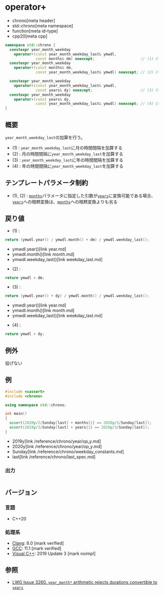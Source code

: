 # operator+
* chrono[meta header]
* std::chrono[meta namespace]
* function[meta id-type]
* cpp20[meta cpp]

```cpp
namespace std::chrono {
  constexpr year_month_weekday
    operator+(const year_month_weekday_last& ymwdl,
              const months& dm) noexcept;                     // (1) C++20
  constexpr year_month_weekday
    operator+(const months& dm,
              const year_month_weekday_last& ymwdl) noexcept; // (2) C++20

  constexpr year_month_weekday
    operator+(const year_month_weekday_last& ymwdl,
              const years& dy) noexcept;                      // (3) C++20
  constexpr year_month_weekday
    operator+(const years& dy,
              const year_month_weekday_last& ymwdl) noexcept; // (4) C++20
}
```

## 概要
`year_month_weekday_last`の加算を行う。

- (1) : `year_month_weekday_last`に月の時間間隔を加算する
- (2) : 月の時間間隔に`year_month_weekday_last`を加算する
- (3) : `year_month_weekday_last`に年の時間間隔を加算する
- (4) : 年の時間間隔に`year_month_weekday_last`を加算する


## テンプレートパラメータ制約
- (1), (2) : [`months`](/reference/chrono/duration_aliases.md)パラメータに指定した引数が[`years`](/reference/chrono/duration_aliases.md)に変換可能である場合、[`years`](/reference/chrono/duration_aliases.md)への暗黙変換は、[`months`](/reference/chrono/duration_aliases.md)への暗黙変換よりも劣る


## 戻り値
- (1) :

```cpp
return (ymwdl.year() / ymwdl.month() + dm) / ymwdl.weekday_last();
```
* ymwdl.year()[link year.md]
* ymwdl.month()[link month.md]
* ymwdl.weekday_last()[link weekday_last.md]


- (2) :

```cpp
return ymwdl + dm;
```

- (3) :

```cpp
return (ymwdl.year() + dy) / ymwdl.month() / ymwdl.weekday_last();
```
* ymwdl.year()[link year.md]
* ymwdl.month()[link month.md]
* ymwdl.weekday_last()[link weekday_last.md]

- (4) :

```cpp
return ymwdl + dy;
```


## 例外
投げない


## 例
```cpp example
#include <cassert>
#include <chrono>

using namespace std::chrono;

int main()
{
  assert(2020y/2/Sunday[last] + months{1} == 2020y/3/Sunday[last]);
  assert(2019y/3/Sunday[last] + years{1} == 2020y/3/Sunday[last]);
}
```
* 2019y[link /reference/chrono/year/op_y.md]
* 2020y[link /reference/chrono/year/op_y.md]
* Sunday[link /reference/chrono/weekday_constants.md]
* last[link /reference/chrono/last_spec.md]

### 出力
```
```

## バージョン
### 言語
- C++20

### 処理系
- [Clang](/implementation.md#clang): 8.0 [mark verified]
- [GCC](/implementation.md#gcc): 11.1 [mark verified]
- [Visual C++](/implementation.md#visual_cpp): 2019 Update 3 [mark noimpl]


## 参照
- [LWG Issue 3260. `year_month*` arithmetic rejects durations convertible to `years`](http://www.open-std.org/jtc1/sc22/wg21/docs/papers/2020/p2117r0.html#3260)

